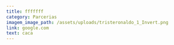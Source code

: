 ```yaml
---
title: fffffff
category: Parcerias
imagem_image_path: /assets/uploads/tristeronaldo_1_Invert.png
link: google.com
text: caca
---
```


